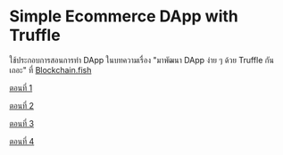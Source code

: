 # Simple Ecommerce DApp with Truffle

ใช้ประกอบการสอนการทำ DApp ในบทความเรื่อง "มาพัฒนา DApp ง่าย ๆ ด้วย Truffle กันเถอะ" ที่ [Blockchain.fish](http://blockchain.fish)

[ตอนที่ 1](https://blockchain.fish/make-dapp-with-truffle-ch-1/)

[ตอนที่ 2](https://blockchain.fish/make-dapp-with-truffle-ch-2/)

[ตอนที่ 3](https://blockchain.fish/make-dapp-with-truffle-ch-3/)

[ตอนที่ 4](https://blockchain.fish/make-dapp-with-truffle-ch-4/)
